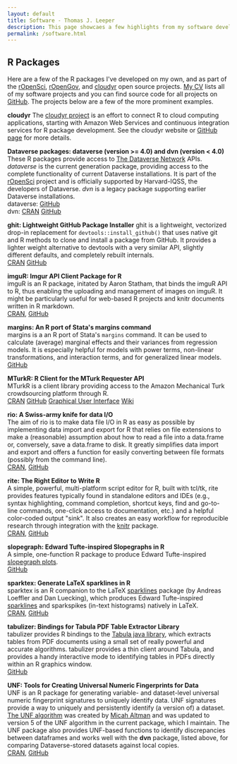 ```yaml
---
layout: default
title: Software - Thomas J. Leeper
description: This page showcaes a few highlights from my software development portfolio.
permalink: /software.html
---
```


## R Packages

Here are a few of the R packages I've developed on my own, and as part of the [rOpenSci](http://ropensci.org/), [rOpenGov](http://ropengov.github.io/), and [cloudyr](http://cloudyr.github.io) open source projects. [My CV](http://www.thomasleeper.com/cv/cv.pdf) lists all of my software projects and you can find source code for all projects on [GitHub](https://github.com/leeper). The projects below are a few of the more prominent examples.

**cloudyr**
The [cloudyr project](http://cloudyr.github.io) is an effort to connect R to cloud computing applications, starting with Amazon Web Services and continuous integration services for R package development. See the cloudyr website or [GitHub page](https://github.com/cloudyr) for more details.


**Dataverse packages: dataverse (version >= 4.0) and dvn (version < 4.0)**<br/>
These R packages provide access to [The Dataverse Network](http://dataverse.org) APIs. *dataverse* is the current generation package, providing access to the complete functionality of current Dataverse installations. It is part of the [rOpenSci](http://ropensci.org/) project and is officially supported by Harvard-IQSS, the developers of Dataverse. *dvn* is a legacy package supporting earlier Dataverse installations. <br/>dataverse: [GitHub](https://www.github.com/IQSS/dataverse-client-r)<br/>dvn: [CRAN](http://cran.r-project.org/web/packages/dvn/index.html) [GitHub](https://github.com/rOpenSci/dvn)


**ghit: Lightweight GitHub Package Installer**
ghit is a lightweight, vectorized drop-in replacement for `devtools::install_github()` that uses native git and R methods to clone and install a package from GitHub. It provides a lighter weight alternative to devtools with a very similar API, slightly different defaults, and completely rebuilt internals.
<br/>[CRAN](https://CRAN.R-project.org/package=ghit) [GitHub](https://github.com/cloudyr/ghit)


**imguR: Imgur API Client Package for R**<br/>
imguR is an R package, initated by Aaron Statham, that binds the imguR API to R, thus enabling the uploading and management of images on imguR. It might be particularly useful for web-based R projects and knitr documents written in R markdown. <br/> [CRAN](https://CRAN.R-project.org/package=imguR), [GitHub](https://github.com/leeper/imguR)


**margins: An R port of Stata's margins command**<br/>
margins is a an R port of Stata's `margins` command. It can be used to calculate (average) marginal effects and their variances from regression models. It is especially helpful for models with power terms, non-linear transformations, and interaction terms, and for generalized linear models. <br/> [GitHub](https://github.com/leeper/margins)


**MTurkR: R Client for the MTurk Requester API**<br/>
MTurkR is a client library providing access to the Amazon Mechanical Turk crowdsourcing platform through R.<br/> [CRAN](https://CRAN.R-project.org/package=MTurkR) [GitHub](https://github.com/cloudyr/MTurkR) [Graphical User Interface](https://CRAN.R-project.org/package=MTurkRGUI) [Wiki](https://github.com/cloudyr/MTurkR/wiki)


**rio: A Swiss-army knife for data I/O**<br/>
The aim of rio is to make data file I/O in R as easy as possible by implementing data import and export for R that relies on file extensions to make a (reasonable) assumption about how to read a file into a data.frame or, conversely, save a data.frame to disk. It greatly simplifies data import and export and offers a function for easily converting between file formats (possibly from the command line). <br/> [CRAN](https://CRAN.R-project.org/package=rio), [GitHub](https://github.com/leeper/rio)


**rite: The Right Editor to Write R**<br/>
A simple, powerful, multi-platform script editor for R, built with tcl/tk, rite provides features typically found in standalone editors and IDEs (e.g., syntax highlighting, command completion, shortcut keys, find and go-to-line commands, one-click access to documentation, etc.) and a helpful color-coded output "sink". It also creates an easy workflow for reproducible research through integration with the [knitr](https://CRAN.R-project.org/package=knitr) package. <br/>[CRAN](https://CRAN.R-project.org/package=rite), [GitHub](https://github.com/leeper/rite)


**slopegraph: Edward Tufte-inspired Slopegraphs in R**<br/>
A simple, one-function R package to produce Edward Tufte-inspired [slopegraph plots](http://www.edwardtufte.com/bboard/q-and-a-fetch-msg?msg_id=0003nk). <br/>[GitHub](https://github.com/leeper/slopegraph)


**sparktex: Generate LaTeX sparklines in R**<br/>
sparktex is an R companion to the LaTeX [sparklines](http://www.ctan.org/pkg/sparklines) package (by Andreas Loeffler and Dan Luecking), which produces Edward Tufte-inspired [sparklines](http://en.wikipedia.org/wiki/Sparkline) and sparkspikes (in-text histograms) natively in LaTeX. <br/>[CRAN](https://CRAN.R-project.org/package=sparktex), [GitHub](https://github.com/leeper/sparktex)


**tabulizer: Bindings for Tabula PDF Table Extractor Library**<br/>
tabulizer provides R bindings to the [Tabula java library](https://github.com/tabulapdf/tabula-java/), which extracts tables from PDF documents using a small set of really powerful and accurate algorithms. tabulizer provides a thin client around Tabula, and provides a handy interactive mode to identifying tables in PDFs directly within an R graphics window. <br/>[GitHub](https://github.com/rOpenSci/tabulizer)


**UNF: Tools for Creating Universal Numeric Fingerprints for Data**<br/>
UNF is an R package for generating variable- and dataset-level universal numeric fingerprint signatures to uniquely identify data. UNF signatures provide a way to uniquely and persistently identify (a version of) a dataset. [The UNF algorithm](http://thedata.org/book/universal-numerical-fingerprint) was created by [Micah Altman](http://micahaltman.com/) and was updated to version 5 of the UNF algorithm in the current package, which I maintain. The UNF package also provides UNF-based functions to identify discrepancies between dataframes and works well with the **dvn** package, listed above, for comparing Dataverse-stored datasets against local copies.<br/>[CRAN](https://CRAN.R-project.org/package=UNF), [GitHub](https://github.com/leeper/UNF)
